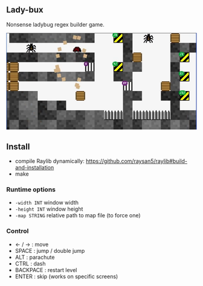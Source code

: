 Lady-bux
--------

Nonsense ladybug regex builder game.

[![Watch the video](misc/thumb.png)](misc/test_run.mp4)

## Install

- compile Raylib dynamically: https://github.com/raysan5/raylib#build-and-installation
- make

### Runtime options

- `-width INT` window width
- `-height INT` window height
- `-map STRING` relative path to map file (to force one)

### Control

* ← / → : move
* SPACE : jump / double jump
* ALT   : parachute
* CTRL  : dash
* BACKPACE : restart level
* ENTER : skip (works on specific screens)

